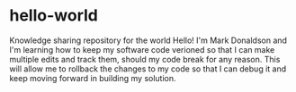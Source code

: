# hello-world
Knowledge sharing repository for the world
Hello!
I'm Mark Donaldson and I'm learning how to keep my software code verioned so that I can make multiple edits and track them, should my code break for any reason. This will allow me to rollback the changes to my code so that I can debug it and keep moving forward in building my solution.
